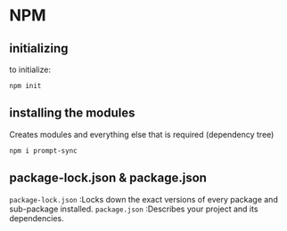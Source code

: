 # NPM
## initializing
to initialize:
``` 
npm init
```
## installing the modules
Creates modules and everything else that is required (dependency tree)
```
npm i prompt-sync
```

## package-lock.json & package.json
`package-lock.json` :Locks down the exact versions of every package and sub-package installed. 
`package.json` :Describes your project and its dependencies.
